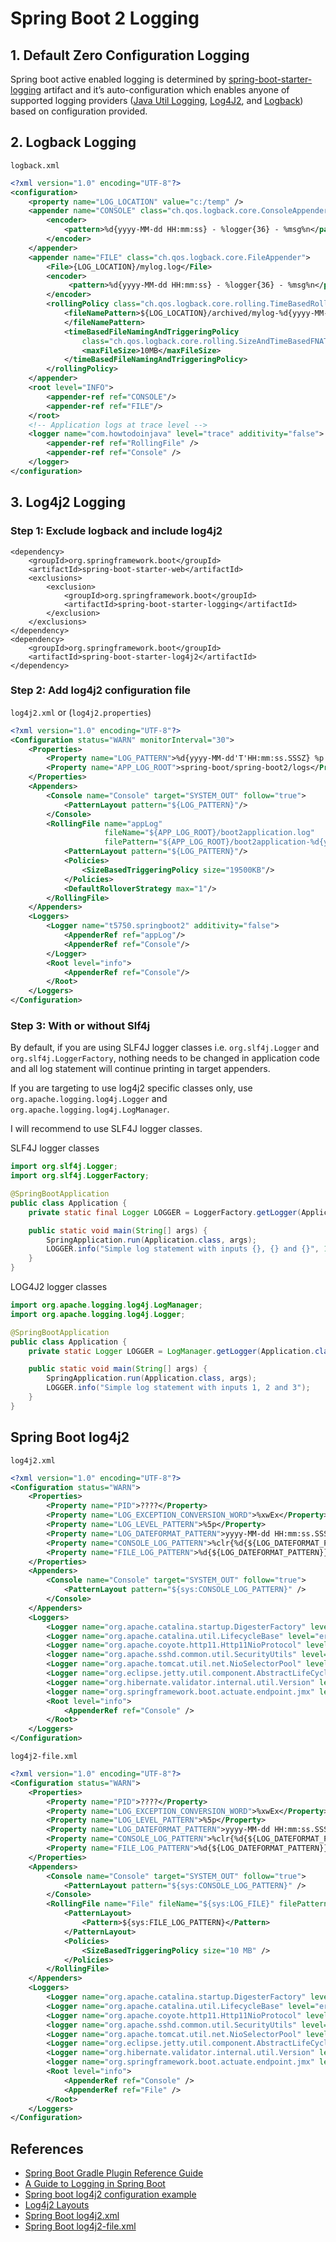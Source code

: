 # Spring Boot 2 Logging

## 1. Default Zero Configuration Logging
Spring boot active enabled logging is determined by [spring-boot-starter-logging](https://github.com/spring-projects/spring-boot/blob/master/spring-boot-project/spring-boot-starters/spring-boot-starter-logging/pom.xml) artifact and it’s auto-configuration which enables anyone of supported logging providers ([Java Util Logging](https://docs.oracle.com/javase/8/docs/api//java/util/logging/package-summary.html), [Log4J2](https://logging.apache.org/log4j/2.x/), and [Logback](https://logback.qos.ch/)) based on configuration provided.

## 2. Logback Logging
`logback.xml`
```xml
<?xml version="1.0" encoding="UTF-8"?>
<configuration>
    <property name="LOG_LOCATION" value="c:/temp" />
    <appender name="CONSOLE" class="ch.qos.logback.core.ConsoleAppender">
        <encoder>
            <pattern>%d{yyyy-MM-dd HH:mm:ss} - %logger{36} - %msg%n</pattern>
        </encoder>
    </appender>
    <appender name="FILE" class="ch.qos.logback.core.FileAppender">
        <File>{LOG_LOCATION}/mylog.log</File>
        <encoder>
             <pattern>%d{yyyy-MM-dd HH:mm:ss} - %logger{36} - %msg%n</pattern>
        </encoder>
        <rollingPolicy class="ch.qos.logback.core.rolling.TimeBasedRollingPolicy">
            <fileNamePattern>${LOG_LOCATION}/archived/mylog-%d{yyyy-MM-dd}.%i.log
            </fileNamePattern>
            <timeBasedFileNamingAndTriggeringPolicy
                class="ch.qos.logback.core.rolling.SizeAndTimeBasedFNATP">
                <maxFileSize>10MB</maxFileSize>
            </timeBasedFileNamingAndTriggeringPolicy>
        </rollingPolicy>
    </appender>
    <root level="INFO">
        <appender-ref ref="CONSOLE"/>
        <appender-ref ref="FILE"/>
    </root>
    <!-- Application logs at trace level -->
    <logger name="com.howtodoinjava" level="trace" additivity="false">
        <appender-ref ref="RollingFile" />
        <appender-ref ref="Console" />
    </logger>
</configuration>
```

## 3. Log4j2 Logging
### Step 1: Exclude logback and include log4j2
```
<dependency>
    <groupId>org.springframework.boot</groupId>
    <artifactId>spring-boot-starter-web</artifactId>
    <exclusions>
        <exclusion>
            <groupId>org.springframework.boot</groupId>
            <artifactId>spring-boot-starter-logging</artifactId>
        </exclusion>
    </exclusions>
</dependency>
<dependency>
    <groupId>org.springframework.boot</groupId>
    <artifactId>spring-boot-starter-log4j2</artifactId>
</dependency>
```

### Step 2: Add log4j2 configuration file
`log4j2.xml` or (`log4j2.properties`)
```xml
<?xml version="1.0" encoding="UTF-8"?>
<Configuration status="WARN" monitorInterval="30">
	<Properties>
		<Property name="LOG_PATTERN">%d{yyyy-MM-dd'T'HH:mm:ss.SSSZ} %p %m%n</Property>
		<Property name="APP_LOG_ROOT">spring-boot/spring-boot2/logs</Property>
	</Properties>
	<Appenders>
		<Console name="Console" target="SYSTEM_OUT" follow="true">
			<PatternLayout pattern="${LOG_PATTERN}"/>
		</Console>
		<RollingFile name="appLog"
					 fileName="${APP_LOG_ROOT}/boot2application.log"
					 filePattern="${APP_LOG_ROOT}/boot2application-%d{yyyy-MM-dd}-%i.log">
			<PatternLayout pattern="${LOG_PATTERN}"/>
			<Policies>
				<SizeBasedTriggeringPolicy size="19500KB"/>
			</Policies>
			<DefaultRolloverStrategy max="1"/>
		</RollingFile>
	</Appenders>
	<Loggers>
		<Logger name="t5750.springboot2" additivity="false">
			<AppenderRef ref="appLog"/>
			<AppenderRef ref="Console"/>
		</Logger>
		<Root level="info">
			<AppenderRef ref="Console"/>
		</Root>
	</Loggers>
</Configuration>
```

### Step 3: With or without Slf4j
By default, if you are using SLF4J logger classes i.e. `org.slf4j.Logger` and `org.slf4j.LoggerFactory`, nothing needs to be changed in application code and all log statement will continue printing in target appenders.

If you are targeting to use log4j2 specific classes only, use `org.apache.logging.log4j.Logger` and `org.apache.logging.log4j.LogManager`.

I will recommend to use SLF4J logger classes.

SLF4J logger classes
```java
import org.slf4j.Logger;
import org.slf4j.LoggerFactory;

@SpringBootApplication
public class Application {
    private static final Logger LOGGER = LoggerFactory.getLogger(Application.class);

    public static void main(String[] args) {
        SpringApplication.run(Application.class, args);
        LOGGER.info("Simple log statement with inputs {}, {} and {}", 1,2,3);
    }
}
```

LOG4J2 logger classes
```java
import org.apache.logging.log4j.LogManager;
import org.apache.logging.log4j.Logger;

@SpringBootApplication
public class Application {
    private static Logger LOGGER = LogManager.getLogger(Application.class);

    public static void main(String[] args) {
        SpringApplication.run(Application.class, args);
        LOGGER.info("Simple log statement with inputs 1, 2 and 3");
    }
}
```

## Spring Boot log4j2
`log4j2.xml`
```xml
<?xml version="1.0" encoding="UTF-8"?>
<Configuration status="WARN">
	<Properties>
		<Property name="PID">????</Property>
		<Property name="LOG_EXCEPTION_CONVERSION_WORD">%xwEx</Property>
		<Property name="LOG_LEVEL_PATTERN">%5p</Property>
		<Property name="LOG_DATEFORMAT_PATTERN">yyyy-MM-dd HH:mm:ss.SSS</Property>
		<Property name="CONSOLE_LOG_PATTERN">%clr{%d{${LOG_DATEFORMAT_PATTERN}}}{faint} %clr{${LOG_LEVEL_PATTERN}} %clr{${sys:PID}}{magenta} %clr{---}{faint} %clr{[%15.15t]}{faint} %clr{%-40.40c{1.}}{cyan} %clr{:}{faint} %m%n${sys:LOG_EXCEPTION_CONVERSION_WORD}</Property>
		<Property name="FILE_LOG_PATTERN">%d{${LOG_DATEFORMAT_PATTERN}} ${LOG_LEVEL_PATTERN} ${sys:PID} --- [%t] %-40.40c{1.} : %m%n${sys:LOG_EXCEPTION_CONVERSION_WORD}</Property>
	</Properties>
	<Appenders>
		<Console name="Console" target="SYSTEM_OUT" follow="true">
			<PatternLayout pattern="${sys:CONSOLE_LOG_PATTERN}" />
		</Console>
	</Appenders>
	<Loggers>
		<Logger name="org.apache.catalina.startup.DigesterFactory" level="error" />
		<Logger name="org.apache.catalina.util.LifecycleBase" level="error" />
		<Logger name="org.apache.coyote.http11.Http11NioProtocol" level="warn" />
		<logger name="org.apache.sshd.common.util.SecurityUtils" level="warn"/>
		<Logger name="org.apache.tomcat.util.net.NioSelectorPool" level="warn" />
		<Logger name="org.eclipse.jetty.util.component.AbstractLifeCycle" level="error" />
		<Logger name="org.hibernate.validator.internal.util.Version" level="warn" />
		<logger name="org.springframework.boot.actuate.endpoint.jmx" level="warn"/>
		<Root level="info">
			<AppenderRef ref="Console" />
		</Root>
	</Loggers>
</Configuration>
```
`log4j2-file.xml`
```xml
<?xml version="1.0" encoding="UTF-8"?>
<Configuration status="WARN">
	<Properties>
		<Property name="PID">????</Property>
		<Property name="LOG_EXCEPTION_CONVERSION_WORD">%xwEx</Property>
		<Property name="LOG_LEVEL_PATTERN">%5p</Property>
		<Property name="LOG_DATEFORMAT_PATTERN">yyyy-MM-dd HH:mm:ss.SSS</Property>
		<Property name="CONSOLE_LOG_PATTERN">%clr{%d{${LOG_DATEFORMAT_PATTERN}}}{faint} %clr{${LOG_LEVEL_PATTERN}} %clr{${sys:PID}}{magenta} %clr{---}{faint} %clr{[%15.15t]}{faint} %clr{%-40.40c{1.}}{cyan} %clr{:}{faint} %m%n${sys:LOG_EXCEPTION_CONVERSION_WORD}</Property>
		<Property name="FILE_LOG_PATTERN">%d{${LOG_DATEFORMAT_PATTERN}} ${LOG_LEVEL_PATTERN} ${sys:PID} --- [%t] %-40.40c{1.} : %m%n${sys:LOG_EXCEPTION_CONVERSION_WORD}</Property>
	</Properties>
	<Appenders>
		<Console name="Console" target="SYSTEM_OUT" follow="true">
			<PatternLayout pattern="${sys:CONSOLE_LOG_PATTERN}" />
		</Console>
		<RollingFile name="File" fileName="${sys:LOG_FILE}" filePattern="${sys:LOG_PATH}/$${date:yyyy-MM}/app-%d{yyyy-MM-dd-HH}-%i.log.gz">
			<PatternLayout>
				<Pattern>${sys:FILE_LOG_PATTERN}</Pattern>
			</PatternLayout>
			<Policies>
				<SizeBasedTriggeringPolicy size="10 MB" />
			</Policies>
		</RollingFile>
	</Appenders>
	<Loggers>
		<Logger name="org.apache.catalina.startup.DigesterFactory" level="error" />
		<Logger name="org.apache.catalina.util.LifecycleBase" level="error" />
		<Logger name="org.apache.coyote.http11.Http11NioProtocol" level="warn" />
		<logger name="org.apache.sshd.common.util.SecurityUtils" level="warn"/>
		<Logger name="org.apache.tomcat.util.net.NioSelectorPool" level="warn" />
		<Logger name="org.eclipse.jetty.util.component.AbstractLifeCycle" level="error" />
		<Logger name="org.hibernate.validator.internal.util.Version" level="warn" />
		<logger name="org.springframework.boot.actuate.endpoint.jmx" level="warn"/>
		<Root level="info">
			<AppenderRef ref="Console" />
			<AppenderRef ref="File" />
		</Root>
	</Loggers>
</Configuration>
```

## References
- [Spring Boot Gradle Plugin Reference Guide](https://docs.spring.io/spring-boot/docs/2.1.1.RELEASE/gradle-plugin/reference/html/)
- [A Guide to Logging in Spring Boot](https://howtodoinjava.com/spring-boot2/spring-boot-logging-configurations/)
- [Spring boot log4j2 configuration example](https://howtodoinjava.com/spring-boot2/spring-boot-log4j2-config/)
- [Log4j2 Layouts](https://logging.apache.org/log4j/2.x/manual/layouts.html)
- [Spring Boot log4j2.xml](https://github.com/spring-projects/spring-boot/blob/2.1.x/spring-boot-project/spring-boot/src/main/resources/org/springframework/boot/logging/log4j2/log4j2.xml)
- [Spring Boot log4j2-file.xml](https://github.com/spring-projects/spring-boot/blob/2.1.x/spring-boot-project/spring-boot/src/main/resources/org/springframework/boot/logging/log4j2/log4j2-file.xml)